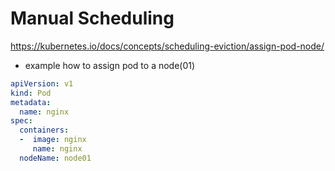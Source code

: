 # Manual Scheduling

https://kubernetes.io/docs/concepts/scheduling-eviction/assign-pod-node/

- example how to assign pod to a node(01)

```yaml
apiVersion: v1
kind: Pod
metadata:
  name: nginx
spec:
  containers:
  -  image: nginx
     name: nginx
  nodeName: node01
  ```
